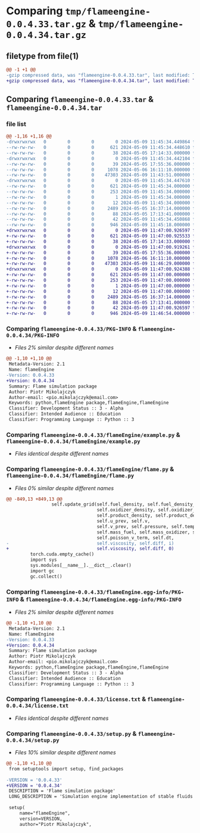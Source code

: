 # Comparing `tmp/flameengine-0.0.4.33.tar.gz` & `tmp/flameengine-0.0.4.34.tar.gz`

## filetype from file(1)

```diff
@@ -1 +1 @@
-gzip compressed data, was "flameengine-0.0.4.33.tar", last modified: Thu May  9 11:45:34 2024, max compression
+gzip compressed data, was "flameengine-0.0.4.34.tar", last modified: Thu May  9 11:47:00 2024, max compression
```

## Comparing `flameengine-0.0.4.33.tar` & `flameengine-0.0.4.34.tar`

### file list

```diff
@@ -1,16 +1,16 @@
-drwxrwxrwx   0        0        0        0 2024-05-09 11:45:34.449864 flameengine-0.0.4.33/
--rw-rw-rw-   0        0        0      621 2024-05-09 11:45:34.448610 flameengine-0.0.4.33/PKG-INFO
--rw-rw-rw-   0        0        0       38 2024-05-05 17:14:33.000000 flameengine-0.0.4.33/README.md
-drwxrwxrwx   0        0        0        0 2024-05-09 11:45:34.442104 flameengine-0.0.4.33/flameEngine/
--rw-rw-rw-   0        0        0       39 2024-05-05 17:55:36.000000 flameengine-0.0.4.33/flameEngine/__init__.py
--rw-rw-rw-   0        0        0     1078 2024-05-06 16:11:10.000000 flameengine-0.0.4.33/flameEngine/example.py
--rw-rw-rw-   0        0        0    47303 2024-05-09 11:43:51.000000 flameengine-0.0.4.33/flameEngine/flame.py
-drwxrwxrwx   0        0        0        0 2024-05-09 11:45:34.447610 flameengine-0.0.4.33/flameEngine.egg-info/
--rw-rw-rw-   0        0        0      621 2024-05-09 11:45:34.000000 flameengine-0.0.4.33/flameEngine.egg-info/PKG-INFO
--rw-rw-rw-   0        0        0      253 2024-05-09 11:45:34.000000 flameengine-0.0.4.33/flameEngine.egg-info/SOURCES.txt
--rw-rw-rw-   0        0        0        1 2024-05-09 11:45:34.000000 flameengine-0.0.4.33/flameEngine.egg-info/dependency_links.txt
--rw-rw-rw-   0        0        0       12 2024-05-09 11:45:34.000000 flameengine-0.0.4.33/flameEngine.egg-info/top_level.txt
--rw-rw-rw-   0        0        0     2489 2024-05-05 16:37:14.000000 flameengine-0.0.4.33/license.txt
--rw-rw-rw-   0        0        0       88 2024-05-05 17:13:41.000000 flameengine-0.0.4.33/pyproject.toml
--rw-rw-rw-   0        0        0       42 2024-05-09 11:45:34.450868 flameengine-0.0.4.33/setup.cfg
--rw-rw-rw-   0        0        0      946 2024-05-09 11:45:18.000000 flameengine-0.0.4.33/setup.py
+drwxrwxrwx   0        0        0        0 2024-05-09 11:47:00.926597 flameengine-0.0.4.34/
+-rw-rw-rw-   0        0        0      621 2024-05-09 11:47:00.925533 flameengine-0.0.4.34/PKG-INFO
+-rw-rw-rw-   0        0        0       38 2024-05-05 17:14:33.000000 flameengine-0.0.4.34/README.md
+drwxrwxrwx   0        0        0        0 2024-05-09 11:47:00.919261 flameengine-0.0.4.34/flameEngine/
+-rw-rw-rw-   0        0        0       39 2024-05-05 17:55:36.000000 flameengine-0.0.4.34/flameEngine/__init__.py
+-rw-rw-rw-   0        0        0     1078 2024-05-06 16:11:10.000000 flameengine-0.0.4.34/flameEngine/example.py
+-rw-rw-rw-   0        0        0    47303 2024-05-09 11:46:29.000000 flameengine-0.0.4.34/flameEngine/flame.py
+drwxrwxrwx   0        0        0        0 2024-05-09 11:47:00.924388 flameengine-0.0.4.34/flameEngine.egg-info/
+-rw-rw-rw-   0        0        0      621 2024-05-09 11:47:00.000000 flameengine-0.0.4.34/flameEngine.egg-info/PKG-INFO
+-rw-rw-rw-   0        0        0      253 2024-05-09 11:47:00.000000 flameengine-0.0.4.34/flameEngine.egg-info/SOURCES.txt
+-rw-rw-rw-   0        0        0        1 2024-05-09 11:47:00.000000 flameengine-0.0.4.34/flameEngine.egg-info/dependency_links.txt
+-rw-rw-rw-   0        0        0       12 2024-05-09 11:47:00.000000 flameengine-0.0.4.34/flameEngine.egg-info/top_level.txt
+-rw-rw-rw-   0        0        0     2489 2024-05-05 16:37:14.000000 flameengine-0.0.4.34/license.txt
+-rw-rw-rw-   0        0        0       88 2024-05-05 17:13:41.000000 flameengine-0.0.4.34/pyproject.toml
+-rw-rw-rw-   0        0        0       42 2024-05-09 11:47:00.926597 flameengine-0.0.4.34/setup.cfg
+-rw-rw-rw-   0        0        0      946 2024-05-09 11:46:54.000000 flameengine-0.0.4.34/setup.py
```

### Comparing `flameengine-0.0.4.33/PKG-INFO` & `flameengine-0.0.4.34/PKG-INFO`

 * *Files 2% similar despite different names*

```diff
@@ -1,10 +1,10 @@
 Metadata-Version: 2.1
 Name: flameEngine
-Version: 0.0.4.33
+Version: 0.0.4.34
 Summary: Flame simulation package
 Author: Piotr Mikolajczyk
 Author-email: <pio.mikolajczyk@email.com>
 Keywords: python,flameEngine package,flameEngine,flameEngine
 Classifier: Development Status :: 3 - Alpha
 Classifier: Intended Audience :: Education
 Classifier: Programming Language :: Python :: 3
```

### Comparing `flameengine-0.0.4.33/flameEngine/example.py` & `flameengine-0.0.4.34/flameEngine/example.py`

 * *Files identical despite different names*

### Comparing `flameengine-0.0.4.33/flameEngine/flame.py` & `flameengine-0.0.4.34/flameEngine/flame.py`

 * *Files 0% similar despite different names*

```diff
@@ -849,13 +849,13 @@
                 self.update_grid(self.fuel_density, self.fuel_density_prev,
                                  self.oxidizer_density, self.oxidizer_density_prev,
                                  self.product_density, self.product_density_prev, self.u,
                                  self.u_prev, self.v,
                                  self.v_prev, self.pressure, self.temperature, self.temperature_prev,
                                  self.mass_fuel, self.mass_oxidizer, self.mass_product,
                                  self.poisson_v_term, self.dt,
-                                 self.viscosity, self.diff, i)
+                                 self.viscosity, self.diff, 0)
         torch.cuda.empty_cache()
         import sys
         sys.modules[__name__].__dict__.clear()
         import gc
         gc.collect()
```

### Comparing `flameengine-0.0.4.33/flameEngine.egg-info/PKG-INFO` & `flameengine-0.0.4.34/flameEngine.egg-info/PKG-INFO`

 * *Files 2% similar despite different names*

```diff
@@ -1,10 +1,10 @@
 Metadata-Version: 2.1
 Name: flameEngine
-Version: 0.0.4.33
+Version: 0.0.4.34
 Summary: Flame simulation package
 Author: Piotr Mikolajczyk
 Author-email: <pio.mikolajczyk@email.com>
 Keywords: python,flameEngine package,flameEngine,flameEngine
 Classifier: Development Status :: 3 - Alpha
 Classifier: Intended Audience :: Education
 Classifier: Programming Language :: Python :: 3
```

### Comparing `flameengine-0.0.4.33/license.txt` & `flameengine-0.0.4.34/license.txt`

 * *Files identical despite different names*

### Comparing `flameengine-0.0.4.33/setup.py` & `flameengine-0.0.4.34/setup.py`

 * *Files 10% similar despite different names*

```diff
@@ -1,10 +1,10 @@
 from setuptools import setup, find_packages
 
-VERSION = '0.0.4.33'
+VERSION = '0.0.4.34'
 DESCRIPTION = 'Flame simulation package'
 LONG_DESCRIPTION = 'Simulation engine implementation of stable fluids with extra steps for dataset generation in neural network env and test'
 
 setup(
     name="flameEngine",
     version=VERSION,
     author="Piotr Mikolajczyk",
```

